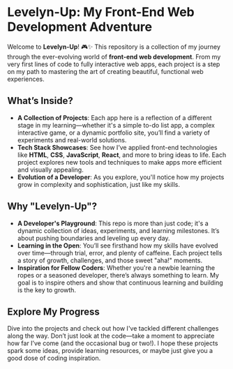 # Levelyn-Up: My Front-End Web Development Adventure

Welcome to **Levelyn-Up**! 🎮✨ This repository is a collection of my journey through the ever-evolving world of **front-end web development**. From my very first lines of code to fully interactive web apps, each project is a step on my path to mastering the art of creating beautiful, functional web experiences.

## What’s Inside?

- **A Collection of Projects**: Each app here is a reflection of a different stage in my learning—whether it's a simple to-do list app, a complex interactive game, or a dynamic portfolio site, you’ll find a variety of experiments and real-world solutions.
- **Tech Stack Showcases**: See how I’ve applied front-end technologies like **HTML**, **CSS**, **JavaScript**, **React**, and more to bring ideas to life. Each project explores new tools and techniques to make apps more efficient and visually appealing.
- **Evolution of a Developer**: As you explore, you'll notice how my projects grow in complexity and sophistication, just like my skills.

## Why "Levelyn-Up"?

- **A Developer's Playground**: This repo is more than just code; it's a dynamic collection of ideas, experiments, and learning milestones. It’s about pushing boundaries and leveling up every day.
- **Learning in the Open**: You’ll see firsthand how my skills have evolved over time—through trial, error, and plenty of caffeine. Each project tells a story of growth, challenges, and those sweet "aha!" moments.
- **Inspiration for Fellow Coders**: Whether you're a newbie learning the ropes or a seasoned developer, there’s always something to learn. My goal is to inspire others and show that continuous learning and building is the key to growth.

## Explore My Progress

Dive into the projects and check out how I've tackled different challenges along the way. Don’t just look at the code—take a moment to appreciate how far I’ve come (and the occasional bug or two!). I hope these projects spark some ideas, provide learning resources, or maybe just give you a good dose of coding inspiration.
